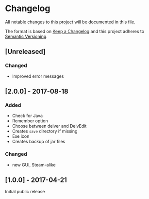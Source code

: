 # Changelog
All notable changes to this project will be documented in this file.

The format is based on [Keep a Changelog](http://keepachangelog.com/en/1.0.0/)
and this project adheres to [Semantic Versioning](http://semver.org/spec/v2.0.0.html).

## [Unreleased]
### Changed
- Improved error messages

## [2.0.0] - 2017-08-18
### Added
- Check for Java
- Remember option
- Choose between delver and DelvEdit
- Creates `save` directory if missing
- Exe icon
- Creates backup of jar files

### Changed
- new GUI, Steam-alike

## [1.0.0] - 2017-04-21
Initial public release

